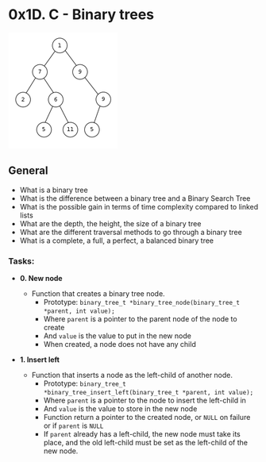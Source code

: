 # 0x1D. C - Binary trees

![Binary trees](https://github.com/dakhamohammed/binary_trees/blob/main/Binary_tree_v2.svg.png?raw=true)

## General
* What is a binary tree
* What is the difference between a binary tree and a Binary Search Tree
* What is the possible gain in terms of time complexity compared to linked lists
* What are the depth, the height, the size of a binary tree
* What are the different traversal methods to go through a binary tree
* What is a complete, a full, a perfect, a balanced binary tree

### Tasks:

* **0. New node**
  * Function that creates a binary tree node.
    * Prototype: `binary_tree_t *binary_tree_node(binary_tree_t *parent, int value);`
    * Where `parent` is a pointer to the parent node of the node to create
    * And `value` is the value to put in the new node
    * When created, a node does not have any child

* **1. Insert left**
  * Function that inserts a node as the left-child of another node.
    * Prototype: `binary_tree_t *binary_tree_insert_left(binary_tree_t *parent, int value);`
    * Where `parent` is a pointer to the node to insert the left-child in
    * And `value` is the value to store in the new node
    * Function return a pointer to the created node, or `NULL` on failure or if `parent` is `NULL`
    * If `parent` already has a left-child, the new node must take its place, and the old left-child must be set as the left-child of the new node.

